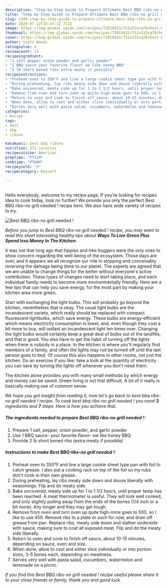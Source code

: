 ```yaml
---
description: "Step-by-Step Guide to Prepare Ultimate Best BBQ ribs-no grill needed !"
title: "Step-by-Step Guide to Prepare Ultimate Best BBQ ribs-no grill needed !"
slug: 1340-step-by-step-guide-to-prepare-ultimate-best-bbq-ribs-no-grill-needed
date: 2020-07-12T16:47:12.713Z
image: https://img-global.cpcdn.com/recipes/72019433/751x532cq70/best-bbq-ribs-no-grill-needed-recipe-main-photo.jpg
thumbnail: https://img-global.cpcdn.com/recipes/72019433/751x532cq70/best-bbq-ribs-no-grill-needed-recipe-main-photo.jpg
cover: https://img-global.cpcdn.com/recipes/72019433/751x532cq70/best-bbq-ribs-no-grill-needed-recipe-main-photo.jpg
author: Scott Woods
ratingvalue: 4
reviewcount: 13
recipeingredient:
- "1 salt pepper onion powder and garlic powder"
- "1 BBQ sauce your favorite flavor we like honey BBQ"
- "2 lb short boned ribs extra meaty if possible"
recipeinstructions:
- "Preheat oven to 350°F and line a large cookie sheet type pan with foil to catch grease. I also put a cooking rack on top of the foil so my rubs don&#39;t cook in their own grease."
- "During preheating, lay ribs meaty side down and douse liberally with seasonings. Flip and do meaty side."
- "Bake uncovered, meaty side up for 1 to 1 1/2 hours, until proper temp has been reached. A meat thermometer is useful. They will look well cooked, and only slightly pulling away from the ends of the bones (1/4 inch or a bit more). Any longer and they may get tough."
- "Remove from oven and turn oven up quite high-mine goes to 500, so I like to use 450. Remove ribs to a plate or such for now, and drain off grease from pan. Replace ribs, meaty side down and slather underside with sauce, making sure to coat all exposed meat. Flip and do the meaty side liberally."
- "Return to oven and cook to finish off sauce, about 10-15 minutes, depending on sauce, oven and size."
- "When done, allow to cool and either slice individually or into portion sizes, 3-5 bones each, depending on meatiness."
- "Serves very well with pasta salad, cucumbers, watermelon and lemonade on a picnic."
categories:
- Recipe
tags:
- best
- bbq
- ribsno

katakunci: best bbq ribsno 
nutrition: 272 calories
recipecuisine: American
preptime: "PT11M"
cooktime: "PT60M"
recipeyield: "3"
recipecategory: Dessert

---
```

<br>
Hello everybody, welcome to my recipe page, If you're looking for recipes idea to cook today, look no further! We provide you only the perfect Best BBQ ribs-no grill needed ! recipe here. We also have wide variety of recipes to try.
<br>


![Best BBQ ribs-no grill needed !](https://img-global.cpcdn.com/recipes/72019433/751x532cq70/best-bbq-ribs-no-grill-needed-recipe-main-photo.jpg)

<i>Before you jump to Best BBQ ribs-no grill needed ! recipe, you may want to read this short interesting healthy tips about 
<strong>Ways To Live Green Plus Spend less Money In The Kitchen</strong>.</i>
</br>

It was not that long ago that hippies and tree huggers were the only ones to show concern regarding the well-being of the ecosystem. Those days are over, and it appears we all recognize our role in stopping and conceivably reversing the damage being done to our planet. The experts are agreed that we are unable to change things for the better without everyone's active contribution. These types of changes need to start taking place, and each individual family needs to become more environmentally friendly. Here are a few tips that can help you save energy, for the most part by making your kitchen area more green.

Start with exchanging the light bulbs. This will probably go beyond the kitchen, nevertheless that is okay. The usual light bulbs are the incandescent variety, which really should be replaced with compact fluorescent lightbulbs, which save energy. These bulbs are energy-efficient which means electricity consumption is lower, and, even though they cost a bit more to buy, will outlast an incandescent light ten times over. Changing the light bulbs would certainly keep a great deal of bulbs out of the landfills, and that is good. You also have to get the habit of turning off the lights when there is nobody in a place. In the kitchen is where you'll regularly find members of a family, and often the lights may not be turned off until the last person goes to bed. Of course this also happens in other rooms, not just the kitchen. Do an exercise if you like; take a look at the quantity of electricity you can save by turning the lights off whenever you don't need them.

The kitchen alone provides you with many small methods by which energy and money can be saved. Green living is not that difficult. A lot of it really is basically making use of common sense.


<i>We hope you got insight from reading it, now let's go back to best bbq ribs-no grill needed ! recipe. To cook best bbq ribs-no grill needed ! you need <strong>3</strong> ingredients and <strong>7</strong> steps. Here is how you achieve that.
</i>

##### The ingredients needed to prepare Best BBQ ribs-no grill needed !:

1. Prepare 1 salt, pepper, onion powder, and garlic powder
1. Use 1 BBQ sauce- your favorite flavor- we like honey BBQ
1. Provide 2 lb short boned ribs (extra meaty if possible)


##### Instructions to make Best BBQ ribs-no grill needed !:

1. Preheat oven to 350°F and line a large cookie sheet type pan with foil to catch grease. I also put a cooking rack on top of the foil so my rubs don&#39;t cook in their own grease.
1. During preheating, lay ribs meaty side down and douse liberally with seasonings. Flip and do meaty side.
1. Bake uncovered, meaty side up for 1 to 1 1/2 hours, until proper temp has been reached. A meat thermometer is useful. They will look well cooked, and only slightly pulling away from the ends of the bones (1/4 inch or a bit more). Any longer and they may get tough.
1. Remove from oven and turn oven up quite high-mine goes to 500, so I like to use 450. Remove ribs to a plate or such for now, and drain off grease from pan. Replace ribs, meaty side down and slather underside with sauce, making sure to coat all exposed meat. Flip and do the meaty side liberally.
1. Return to oven and cook to finish off sauce, about 10-15 minutes, depending on sauce, oven and size.
1. When done, allow to cool and either slice individually or into portion sizes, 3-5 bones each, depending on meatiness.
1. Serves very well with pasta salad, cucumbers, watermelon and lemonade on a picnic.


<i>If you find this Best BBQ ribs-no grill needed ! recipe useful please share it to your close friends or family, thank you and good luck.</i>
